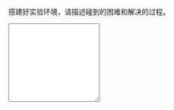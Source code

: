 搭建好实验环境，请描述碰到的困难和解决的过程。
<div class="active-code">
<textarea rows="10" clos="100"></textarea>
<div><ipnut class="action-submit" type="submit" value="提交"></input></div>
</div>
